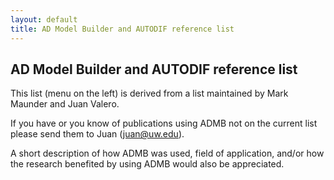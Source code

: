 ```yaml
---
layout: default
title: AD Model Builder and AUTODIF reference list
---
```


AD Model Builder and AUTODIF reference list
-------------------------------------------

This list (menu on the left) is derived from a list maintained by Mark Maunder and Juan Valero. 
 
If you have or you know of publications using ADMB not on the current list please send them to Juan (juan@uw.edu). 
 
A short description of how ADMB was used, field of application, and/or how the research benefited by using ADMB would also be appreciated.
